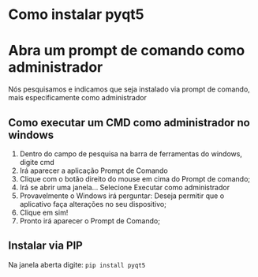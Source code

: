 # Como instalar pyqt5

# Abra um prompt de comando como administrador
Nós pesquisamos e indicamos que seja instalado via prompt de comando, mais especificamente como administrador 

## Como executar um CMD como administrador no windows

1. Dentro do campo de pesquisa na barra de ferramentas do windows, digite cmd
2. Irá aparecer a aplicação Prompt de Comando
3. Clique com o botão direito do mouse em cima do Prompt de comando;
4. Irá se abrir uma janela... Selecione Executar como administrador
5. Provavelmente o Windows irá perguntar: Deseja permitir que o aplicativo faça alterações no seu dispositivo;
6. Clique em sim!
7. Pronto irá aparecer o Prompt de Comando;

## Instalar via PIP

Na janela aberta digite: ```pip install pyqt5```



